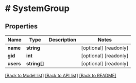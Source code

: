 # # SystemGroup

## Properties

Name | Type | Description | Notes
------------ | ------------- | ------------- | -------------
**name** | **string** |  | [optional] [readonly] 
**gid** | **int** |  | [optional] [readonly] 
**users** | **string[]** |  | [optional] [readonly] 

[[Back to Model list]](../../README.md#documentation-for-models) [[Back to API list]](../../README.md#documentation-for-api-endpoints) [[Back to README]](../../README.md)


